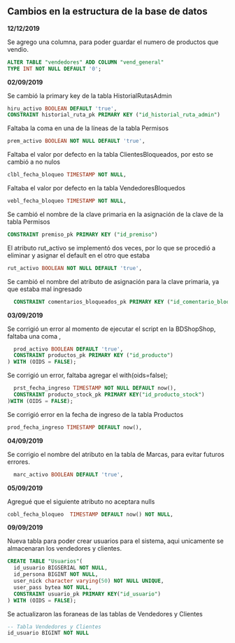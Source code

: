 ## Cambios en la estructura de la base de datos

**12/12/2019**

Se agrego una columna, para poder guardar el numero de productos que vendio.

```sql
ALTER TABLE "vendedores" ADD COLUMN "vend_general"
TYPE INT NOT NULL DEFAULT '0';
```

**02/09/2019**

Se cambió la primary key de la tabla HistorialRutasAdmin

```sql
hiru_activo BOOLEAN DEFAULT 'true',
CONSTRAINT historial_ruta_pk PRIMARY KEY ("id_historial_ruta_admin")
```
Faltaba la coma en una de la líneas de la tabla Permisos
```sql
prem_activo BOOLEAN NOT NULL DEFAULT 'true',
```
Faltaba el valor por defecto en la tabla ClientesBloqueados, por esto se cambió a no nulos
```sql
clbl_fecha_bloqueo TIMESTAMP NOT NULL,
```
Faltaba el valor por defecto en la tabla VendedoresBloquedos
```sql
vebl_fecha_bloqueo TIMESTAMP NOT NULL,
```

Se cambió el nombre de la clave primaria en la asignación de la clave de la tabla Permisos
```sql
CONSTRAINT premiso_pk PRIMARY KEY ("id_premiso")
```

El atributo rut_activo se implementó dos veces, por lo que se procedió a eliminar y asignar el default en el otro que estaba
```sql
rut_activo BOOLEAN NOT NULL DEFAULT 'true',
```

Se cambió el nombre del atributo de asignación para la clave primaria, ya que estaba mal ingresado
```sql
  CONSTRAINT comentarios_bloqueados_pk PRIMARY KEY ("id_comentario_bloqueado")
  ```
**03/09/2019**

Se corrigió un error al momento de ejecutar el script en la BDShopShop, faltaba una coma ,


```sql
  prod_activo BOOLEAN DEFAULT 'true',
  CONSTRAINT productos_pk PRIMARY KEY ("id_producto")
) WITH (OIDS = FALSE);
```

Se corrigió un error, faltaba agregar el with(oids=false);

```sql
  prst_fecha_ingreso TIMESTAMP NOT NULL DEFAULT now(),
  CONSTRAINT producto_stock_pk PRIMARY KEY("id_producto_stock")
)WITH (OIDS = FALSE);
```

Se corrigió error en la fecha de ingreso de la tabla Productos

```sql
prod_fecha_ingreso TIMESTAMP DEFAULT now(),
```

**04/09/2019**

Se corrigio el nombre del atributo en la tabla de Marcas, para evitar futuros errores.

```sql
  marc_activo BOOLEAN DEFAULT 'true',
  ```
**05/09/2019**

Agregué que el siguiente atributo no aceptara nulls

```sql
cobl_fecha_bloqueo  TIMESTAMP DEFAULT now() NOT NULL,
```

**09/09/2019**

Nueva tabla para poder crear usuarios para el sistema, aqui unicamente se almacenaran los vendedores y clientes.

```sql
CREATE TABLE "Usuarios"(
  id_usuario BIGSERIAL NOT NULL,
  id_persona BIGINT NOT NULL,
  user_nick character varying(50) NOT NULL UNIQUE,
  user_pass bytea NOT NULL,
  CONSTRAINT usuario_pk PRIMARY KEY("id_usuario")
) WITH (OIDS = FALSE);
```

Se actualizaron las foraneas de las tablas de Vendedores y Clientes

```sql
-- Tabla Vendedores y Clientes
id_usuario BIGINT NOT NULL
```
